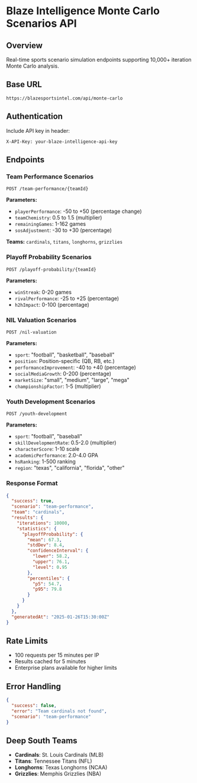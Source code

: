 # Blaze Intelligence Monte Carlo Scenarios API

## Overview
Real-time sports scenario simulation endpoints supporting 10,000+ iteration Monte Carlo analysis.

## Base URL
```
https://blazesportsintel.com/api/monte-carlo
```

## Authentication
Include API key in header:
```
X-API-Key: your-blaze-intelligence-api-key
```

## Endpoints

### Team Performance Scenarios
```http
POST /team-performance/{teamId}
```

**Parameters:**
- `playerPerformance`: -50 to +50 (percentage change)
- `teamChemistry`: 0.5 to 1.5 (multiplier)
- `remainingGames`: 1-162 games
- `sosAdjustment`: -30 to +30 (percentage)

**Teams:** `cardinals`, `titans`, `longhorns`, `grizzlies`

### Playoff Probability Scenarios
```http
POST /playoff-probability/{teamId}
```

**Parameters:**
- `winStreak`: 0-20 games
- `rivalPerformance`: -25 to +25 (percentage)
- `h2hImpact`: 0-100 (percentage)

### NIL Valuation Scenarios
```http
POST /nil-valuation
```

**Parameters:**
- `sport`: "football", "basketball", "baseball"
- `position`: Position-specific (QB, RB, etc.)
- `performanceImprovement`: -40 to +40 (percentage)
- `socialMediaGrowth`: 0-200 (percentage)
- `marketSize`: "small", "medium", "large", "mega"
- `championshipFactor`: 1-5 (multiplier)

### Youth Development Scenarios
```http
POST /youth-development
```

**Parameters:**
- `sport`: "football", "baseball"
- `skillDevelopmentRate`: 0.5-2.0 (multiplier)
- `characterScore`: 1-10 scale
- `academicPerformance`: 2.0-4.0 GPA
- `hsRanking`: 1-500 ranking
- `region`: "texas", "california", "florida", "other"

### Response Format
```json
{
  "success": true,
  "scenario": "team-performance",
  "team": "cardinals",
  "results": {
    "iterations": 10000,
    "statistics": {
      "playoffProbability": {
        "mean": 67.3,
        "stdDev": 8.4,
        "confidenceInterval": {
          "lower": 58.2,
          "upper": 76.1,
          "level": 0.95
        },
        "percentiles": {
          "p5": 54.7,
          "p95": 79.8
        }
      }
    }
  },
  "generatedAt": "2025-01-26T15:30:00Z"
}
```

## Rate Limits
- 100 requests per 15 minutes per IP
- Results cached for 5 minutes
- Enterprise plans available for higher limits

## Error Handling
```json
{
  "success": false,
  "error": "Team cardinals not found",
  "scenario": "team-performance"
}
```

## Deep South Teams
- **Cardinals**: St. Louis Cardinals (MLB)
- **Titans**: Tennessee Titans (NFL)
- **Longhorns**: Texas Longhorns (NCAA)
- **Grizzlies**: Memphis Grizzlies (NBA)
